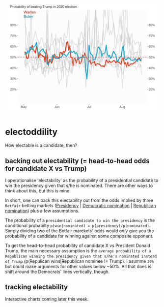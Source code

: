 ![Biden & Warren](https://github.com/johannesfritz/electoddility/blob/master/pics/190819/3%20Biden%20%26%20Warren.png)

# electoddility
How electable is a candidate, then?

## backing out electability (= head-to-head odds for candidate X vs Trump)

I operationalise 'electability' as the probability of a presidential candidate to win the presidency given that s/he is nominated. There are other ways to think about this, but this is mine.

In short, one can back this electability out from the odds implied by three `Betfair` betting markets ([Presidency](https://www.betfair.com/exchange/plus/politics/market/1.128151441) | [Democratic nomination](https://www.betfair.com/exchange/plus/politics/market/1.128161111) | [Republican nomination](https://www.betfair.com/exchange/plus/politics/market/1.128999265)) plus a few assumptions. 

The probability of a `presidential candidate to win the presidency` is the conditional probabilty `p(win|nominated) = p(presidency)/p(nominated)`. Simply dividing two of the Betfair marekets' odds would *only* give you the probability of a candidate for winning against some composite opponent. 


To get the head-to-head probability of candidate X vs President Donald Trump, the main necessary assumption is the `average probability of a Republican winning the presidency given that s/he's nominated instead of Trump` (p(Repulican wins|Republican nominee != Trump). I asumme `30%` but could make arguments for other values below ~50%. All that does is shift around the Democrats' lines vertically, though.

## tracking electability

Interactive charts coming later this week.
